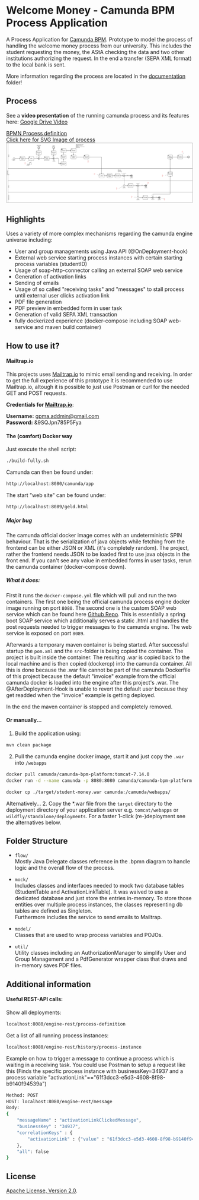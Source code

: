 # Welcome Money - Camunda BPM Process Application
A Process Application for [Camunda BPM](http://docs.camunda.org). Prototype to model the process
of handling the welcome money process from our university. This includes the student requesting the money,
the AStA checking the data and two other institutions authorizing the request. In the end
a transfer (SEPA XML format) to the local bank is sent.

More information regarding the process are located in the [documentation](documentation) folder!
## Process
See a **video presentation** of the running camunda process and its features
here: [Google Drive Video](https://drive.google.com/file/d/164TS2klSmCPQSgVLNG5UBSnVHTJWkS62/view)


[BPMN Process definition](src/main/resources/GPM_Prozess_Begruessungsgeld.bpmn)<br>
<a href="https://raw.githubusercontent.com/kono94/camunda-student-money/master/documentation/GPM_Prozess_Begruessungsgeld.svg" target="_blank">Click here for SVG Image of process</a>
![PNG Image of the bpmn](documentation/GPM_Prozess_Begruessungsgeld.svg)
## Highlights
Uses a variety of more complex mechanisms regarding the camunda engine universe
including:

- User and group managements using Java API (@OnDeployment-hook)
- External web service starting process instances with certain starting process variables (studentID)
- Usage of soap-http-connector calling an external SOAP web service
- Generation of activation links
- Sending of emails
- Usage of so called "receiving tasks" and "messages" to stall process until external user clicks activation link
- PDF file generation
- PDF preview in embedded form in user task
- Generation of valid SEPA XML transaction
- fully dockerized experience (docker-compose including SOAP web-service and maven build container)

## How to use it?
#### Mailtrap.io
This projects uses [Mailtrap.io](https://mailtrap.io/) to mimic email sending and receiving. In order
to get the full experience of this prototype it is recommended to use Mailtrap.io, altough
it is possible to just use Postman or curl for the needed GET and POST requests.

**Credentials for [Mailtrap.io](https://mailtrap.io/)**:

**Username:** gpma.addmin@gmail.com <br>
**Password:** &9SQJpn785P5Fya
#### The (comfort) Docker way
Just execute the shell script:
```bash
./build-fully.sh
```

Camunda can then be found under:
```bash
http://localhost:8080/camunda/app
```

The start "web site" can be found under:
```bash
http://localhost:8089/geld.html
```
##### Major bug
The camunda official docker image comes with an undeterministic SPIN behaviour. That is
the serialization of java objects while fetching from the frontend can be either JSON or XML (it's completely random). 
The project, rather the frontend needs JSON
to be loaded first to use java objects in the front end. If you can't see any value in embedded forms in 
user tasks, rerun the camunda container (docker-compose down).

##### What it does:
First it runs the `docker-compose.yml` file which will pull and run the two containers. The first one
being the official camunda process engine docker image running on port ``8080``. The second one
is the custom SOAP web service which can be found here [Github Repo](https://github.com/kono94/student-web-service/).
This is essentially a spring boot SOAP service which additionally serves a static .html and handles the post requests needed
to trigger messages to the camunda engine. The web service is exposed on port ``8089``.

Afterwards a temporary maven container is being started. After successful startup the ``pom.xml``
and the ``src``-folder is being copied the container. The project is built inside the container. The resulting
.war is copied back to the local machine and is then copied (dockercp) into the camunda container.
All this is done because the .war file cannot be part of the camunda Dockerfile of this project
because the default "invoice" example from the official camunda docker is loaded into the
engine after this project's .war. The @AfterDeployment-Hook is unable to revert the default
user because they get readded when the "invoice" example is getting deployed.

In the end the maven container is stopped and completely removed.

#### Or manually...
1. Build the application using:
```bash
mvn clean package
```
2. Pull the camunda engine docker image, start it and just copy the ``.war`` into `/webapps`
```bash
docker pull camunda/camunda-bpm-platform:tomcat-7.14.0
docker run -d --name camunda -p 8080:8080 camunda/camunda-bpm-platform:tomcat-7.14.0
```
```bash
docker cp ./target/student-money.war camunda:/camunda/webapps/
```

Alternatively...
2. Copy the *.war file from the `target` directory to the deployment directory
of your application server e.g. `tomcat/webapps` or `wildfly/standalone/deployments`.
For a faster 1-click (re-)deployment see the alternatives below.

## Folder Structure
- ```flow/```<br>
Mostly Java Delegate classes reference in the .bpmn diagram to handle logic and the
overall flow of the process.

- ``mock/``<br>
Includes classes and interfaces needed to mock two database tables (StudentTable and ActivationLinkTable).
It was waived to use a dedicated database and just store the entries in-memory. To store those entities
over multiple process instances, the classes representing db tables are defined as Singleton.<br>
Furthermore includes the service to send emails to Mailtrap.

- ``model/`` <br>
Classes that are used to wrap process variables and POJOs.

- ``util/``<br>
Utility classes including an AuthorizationManager to simplify User and Group Management and 
a PdfGenerator wrapper class that draws and in-memory saves PDF files.
## Additional information
#### Useful REST-API calls:
Show all deployments:

````bash
localhost:8080/engine-rest/process-definition
````

Get a list of all running process instances:

````bash
localhost:8080/engine-rest/history/process-instance
````

Example on how to trigger a message to continue a process which is waiting
in a receiving task. You could use Postman to setup a request like this
(Finds the specific process instance with businessKey=34937 and a process variable
"activationLink"=="61f3dcc3-e5d3-4608-8f98-b9140f94539a")

````bash
Method: POST
HOST: localhost:8080/engine-rest/message
Body:
{
	"messageName" : "activationLinkClickedMessage",
	"businessKey" : "34937",
	"correlationKeys" : {
	    "activationLink" : {"value" : "61f3dcc3-e5d3-4608-8f98-b9140f94539a", "type": "String"}
	},
	"all": false
}
````

## License
[Apache License, Version 2.0](http://www.apache.org/licenses/LICENSE-2.0).

<!-- HTML snippet for index page
  <tr>
    <td><img src="snippets/student-money/src/main/resources/process.png" width="100"></td>
    <td><a href="snippets/student-money">Camunda BPM Process Application</a></td>
    <td>A Process Application for [Camunda BPM](http://docs.camunda.org).</td>
  </tr>
-->
<!-- Tweet
New @Camunda example: Camunda BPM Process Application - A Process Application for [Camunda BPM](http://docs.camunda.org). https://github.com/camunda-consulting/code/tree/master/snippets/student-money
-->
